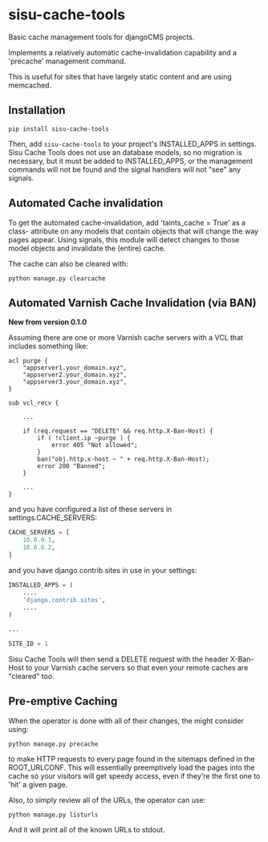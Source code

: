 # sisu-cache-tools

Basic cache management tools for djangoCMS projects.

Implements a relatively automatic cache-invalidation capability and a
'precache' management command.

This is useful for sites that have largely static content and are using
memcached.

## Installation

```` shell
pip install sisu-cache-tools
````

Then, add `sisu-cache-tools` to your project's INSTALLED_APPS in settings.
Sisu Cache Tools does not use an database models, so no migration is
necessary, but it must be added to INSTALLED_APPS, or the management commands
will not be found and the signal handlers will not "see" any signals.


## Automated Cache invalidation

To get the automated cache-invalidation, add 'taints_cache = True' as a class-
attribute on any models that contain objects that will change the way pages
appear. Using signals, this module will detect changes to those model objects
and invalidate the (entire) cache.

The cache can also be cleared with:

```` shell
python manage.py clearcache
````

## Automated Varnish Cache Invalidation (via BAN)

**New from version 0.1.0**

Assuming there are one or more Varnish cache servers with a VCL that includes something like:

```` vcl
acl purge {
    "appserver1.your_domain.xyz",
    "appserver2.your_domain.xyz",
    "appserver3.your_domain.xyz",
}

sub vcl_recv {

	...

    if (req.request == "DELETE" && req.http.X-Ban-Host) {
        if ( !client.ip ~purge ) {
            error 405 "Not allowed";
        }
        ban("obj.http.x-host ~ " + req.http.X-Ban-Host);
        error 200 "Banned";
    }

	...
}
````

and you have configured a list of these servers in settings.CACHE_SERVERS:

```` python
CACHE_SERVERS = [
	10.0.0.1,
	10.0.0.2,
]
````

and you have django.contrib.sites in use in your settings:

```` python
INSTALLED_APPS = (
    ....
    'django.contrib.sites',
    ....
)

...

SITE_ID = 1
````

Sisu Cache Tools will then send a DELETE request with the header X-Ban-Host to your Varnish cache servers so that even your remote caches are "cleared" too.



## Pre-emptive Caching

When the operator is done with all of their changes, the might consider using:

```` shell
python manage.py precache
````

to make HTTP requests to every page found in the sitemaps defined in the
ROOT_URLCONF. This will essentially preemptively load the pages into the cache
so your visitors will get speedy access, even if they're the first one to
'hit' a given page.

Also, to simply review all of the URLs, the operator can use:

```` shell
python manage.py listurls
````

And it will print all of the known URLs to stdout.
